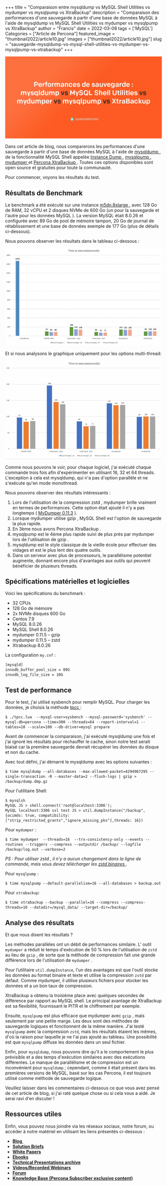 ﻿+++
title = "Comparaison entre mysqldump vs MySQL Shell Utilities vs mydumper vs mysqlpump vs XtraBackup"
description = "Comparaison des performances d'une sauvegarde à partir d'une base de données MySQL à l'aide de mysqldump vs MySQL Shell Utilities vs mydumper vs mysqlpump vs XtraBackup"
author = "Francis"
date = 2022-03-08
tags = ['MySQL']
Categories = ["Article de Percona"]
featured_image = "thumbnail2022/article10.jpg"
images = ["thumbnail2022/article10.jpg"]
slug = "sauvegarde-mysqldump-vs-mysql-shell-utilities-vs-mydumper-vs-mysqlpump-vs-xtrabackup"
+++

![thumbnail](/thumbnail2022/article10.jpg)

Dans cet article de blog, nous comparerons les performances d'une sauvegarde à partir d'une base de données MySQL à l'aide de [mysqldump ](https://dev.mysql.com/doc/refman/en/mysqldump.html), de la fonctionnalité MySQL Shell appelée [Instance Dump ](https://dev.mysql.com/doc/mysql-shell/8.0/en/mysql-shell-utilities-dump-instance-schema.html), [mysqlpump ](https://dev.mysql.com/doc/refman/8.0/en/mysqlpump.html), [mydumper ](https://github.com/maxbube/mydumper)et [Percona XtraBackup ](https://www.percona.com/software/mysql-database/percona-xtrabackup). Toutes ces options disponibles sont open source et gratuites pour toute la communauté.

Pour commencer, voyons les résultats du test.

## Résultats de Benchmark
Le benchmark a été exécuté sur une instance [m5dn.8xlarge ](https://aws.amazon.com/blogs/aws/new-m5n-and-r5n-instances-with-up-to-100-gbps-networking/), avec 128 Go de RAM, 32 vCPU et 2 disques NVMe de 600 Go (un pour la sauvegarde et l'autre pour les données MySQL ). La version MySQL était 8.0.26 et configurée avec 89 Go de pool de mémoire tampon, 20 Go de journal de rétablissement et une base de données exemple de 177 Go (plus de détails ci-dessous).

Nous pouvons observer les résultats dans le tableau ci-dessous :

![image01](/posts/2022/article10/img01.png)

Et si nous analysons le graphique uniquement pour les options multi-thread:

![image02](/posts/2022/article10/img02.png)

Comme nous pouvons le voir, pour chaque logiciel, j'ai exécuté chaque commande trois fois afin d'expérimenter en utilisant 16, 32 et 64 threads. L'exception à cela est mysqldump, qui n'a pas d'option parallèle et ne s'exécute qu'en mode monothread.

Nous pouvons observer des résultats intéressants :

1. Lors de l'utilisation de la compression zstd , mydumper brille vraiment en termes de performances. Cette option était ajouté il n'y a pas longtemps ( [MyDumper 0.11.3](https://www.percona.com/blog/mydumper-0-11-3-is-now-available/) ).
1. Lorsque mydumper utilise gzip , MySQL Shell est l'option de sauvegarde la plus rapide.
1. En 3ème nous avons Percona XtraBackup .
1. mysqlpump est le 4ème plus rapide suivi de plus près par mydumper lors de l'utilisation de gzip .
1. mysqldump est le style classique de la vieille école pour effectuer des vidages et est le plus lent des quatre outils.
1. Dans un serveur avec plus de processeurs, le parallélisme potentiel augmente, donnant encore plus d'avantages aux outils qui peuvent bénéficier de plusieurs threads.

## Spécifications matérielles et logicielles

Voici les spécifications du benchmark :

- 32 CPUs
- 128 Go de mémoire
- 2x NVMe disques 600 Go
- Centos 7.9
- MySQL 8.0.26
- MySQL Shell 8.0.26
- mydumper 0.11.5 – gzip
- mydumper 0.11.5 – zstd
- Xtrabackup 8.0.26

La configuration `my.cnf` :

```
[mysqld]
innodb_buffer_pool_size = 89G
innodb_log_file_size = 10G
```

## Test de performance

Pour le test, j'ai utilisé sysbench pour remplir MySQL. Pour charger les données, je choisis la méthode [tpcc ](https://github.com/Percona-Lab/sysbench-tpcc):

```
$ ./tpcc.lua  --mysql-user=sysbench --mysql-password='sysbench' --mysql-db=percona --time=300 --threads=64 --report-interval=1 --tables=10 --scale=100 --db-driver=mysql prepare
```

Avant de commencer la comparaison, j'ai exécuté mysqldump une fois et j'ai ignoré les résultats pour réchauffer le cache, sinon notre test serait biaisé car la première sauvegarde devrait récupérer les données du disque et non du cache.

Avec tout défini, j'ai démarré le mysqldump avec les options suivantes :

```
$ time mysqldump --all-databases --max-allowed-packet=4294967295 --single-transaction -R --master-data=2 --flush-logs | gzip > /backup/dump.dmp.gz
```

Pour l'utilitaire Shell:

```
$ mysqlsh
MySQL JS > shell.connect('root@localhost:3306');
MySQL localhost:3306 ssl test JS > util.dumpInstance("/backup", {ocimds: true, compatibility: ["strip_restricted_grants","ignore_missing_pks"],threads: 16})
```

Pour `mydumper` :

```
$ time mydumper  --threads=16  --trx-consistency-only --events --routines --triggers --compress --outputdir /backup/ --logfile /backup/log.out --verbose=2
```

*PS : Pour utiliser zstd , il n'y a aucun changement dans la ligne de commande, mais vous devez télécharger les [zstd binaires ](https://github.com/mydumper/mydumper/releases).*

Pour `mysqlpump` :

```
$ time mysqlpump --default-parallelism=16 --all-databases > backup.out
```

Pour `xtrabackup`:

```
$ time xtrabackup --backup --parallel=16 --compress --compress-threads=16 --datadir=/mysql_data/ --target-dir=/backup/
```

## Analyse des résultats

Et que nous disent les résultats ?

Les méthodes parallèles ont un débit de performances similaire. L' outil `mydumper` a réduit le temps d'exécution de 50 % lors de l'utilisation de `zstd` au lieu de `gzip` , de sorte que la méthode de compression fait une grande différence lors de l'utilisation de `mydumper` .

Pour l’utilitaire `util.dumpInstance`, l'un des avantages est que l'outil stocke les données au format binaire et texte et utilise la compression `zstd` par défaut. Comme mydumper, il utilise plusieurs fichiers pour stocker les données et a un bon taux de compression.

XtraBackup a obtenu la troisième place avec quelques secondes de différence par rapport au MySQL shell. Le principal avantage de XtraBackup est sa flexibilité, fournissant le PITR et le chiffrement par exemple.

Ensuite, `mysqlpump` est plus efficace que mydumper avec `gzip` , mais seulement par une petite marge. Les deux sont des méthodes de sauvegarde logiques et fonctionnent de la même manière. J'ai testé `mysqlpump` avec la compression `zstd`, mais les résultats étaient les mêmes, d'où la raison pour laquelle je ne l'ai pas ajouté au tableau. Une possibilité est que `mysqlpump` diffuse les données dans un seul fichier.

Enfin, pour `mysqldump`, nous pouvons dire qu'il a le comportement le plus prévisible et a des temps d'exécution similaires avec des exécutions différentes. Le manque de parallélisme et de compression est un inconvénient pour `mysqldump` ; cependant, comme il était présent dans les premières versions de MySQL, basé sur les cas Percona, il est toujours utilisé comme méthode de sauvegarde logique.

Veuillez laisser dans les commentaires ci-dessous ce que vous avez pensé de cet article de blog, si j'ai raté quelque chose ou si cela vous a aidé. Je serai ravi d'en discuter !

## Ressources utiles

Enfin, vous pouvez nous joindre via les réseaux sociaux, notre forum, ou accéder à notre matériel en utilisant les liens présentés ci-dessous :

- [**Blog** ](https://www.percona.com/blog/)
- [**Solution Briefs**](https://www.percona.com/resources/solution-brief)
- [**White Papers**](https://www.percona.com/resources/white-papers)
- [**Ebooks**](https://www.percona.com/resources/ebooks)
- [**Technical Presentations archive**](https://www.percona.com/resources/technical-presentations)
- [**Videos/Recorded Webinars**](https://www.percona.com/resources/videos)
- [**Forum**](https://www.percona.com/forums/)
- [**Knowledge Base (Percona Subscriber exclusive content)**](https://customers.percona.com/)

